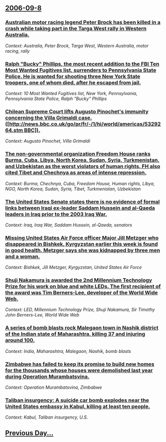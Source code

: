 ## [2006-09-8](/news/2006/09/8/index.md)

### [ Australian motor racing legend Peter Brock has been killed in a crash while taking part in the Targa West rally in Western Australia. ](/news/2006/09/8/australian-motor-racing-legend-peter-brock-has-been-killed-in-a-crash-while-taking-part-in-the-targa-west-rally-in-western-australia.md)
_Context: Australia, Peter Brock, Targa West, Western Australia, motor racing, rally_

### [ Ralph "Bucky" Phillips, the most recent addition to the FBI Ten Most Wanted Fugitives list, surrenders to Pennsylvania State Police.  He is wanted for shooting three New York State troopers, one of whom died, after he escaped from jail. ](/news/2006/09/8/ralph-bucky-phillips-the-most-recent-addition-to-the-fbi-ten-most-wanted-fugitives-list-surrenders-to-pennsylvania-state-police-he-is.md)
_Context: 10 Most Wanted Fugitives list, New York, Pennsylvania, Pennsylvania State Police, Ralph "Bucky" Phillips_

### [ Chilean Supreme Court lifts Augusto Pinochet's immunity concerning the Villa Grimaldi case. ([http://news.bbc.co.uk/go/pr/fr/-/1/hi/world/americas/5329264.stm BBC]). ](/news/2006/09/8/chilean-supreme-court-lifts-augusto-pinochet-s-immunity-concerning-the-villa-grimaldi-case-http-news-bbc-co-uk-go-pr-fr-1-hi-world-a.md)
_Context: Augusto Pinochet, Villa Grimaldi_

### [ The non-governmental organization Freedom House ranks Burma, Cuba, Libya, North Korea, Sudan, Syria, Turkmenistan, and Uzbekistan as the worst violators of human rights. FH also cited Tibet and Chechnya as areas of intense repression. ](/news/2006/09/8/the-non-governmental-organization-freedom-house-ranks-burma-cuba-libya-north-korea-sudan-syria-turkmenistan-and-uzbekistan-as-the-wo.md)
_Context: Burma, Chechnya, Cuba, Freedom House, Human rights, Libya, NGO, North Korea, Sudan, Syria, Tibet, Turkmenistan, Uzbekistan_

### [ The United States Senate states there is no evidence of formal links between Iraqi ex-leader Saddam Hussein and al-Qaeda leaders in Iraq prior to the 2003 Iraq War. ](/news/2006/09/8/the-united-states-senate-states-there-is-no-evidence-of-formal-links-between-iraqi-ex-leader-saddam-hussein-and-al-qaeda-leaders-in-iraq-pr.md)
_Context: Iraq, Iraq War, Saddam Hussein, al-Qaeda, senators_

### [ Missing United States Air Force officer Major Jill Metzger who disappeared in Bishkek, Kyrgyzstan earlier this week is found in good health. Metzger says she was kidnapped by three men and a woman. ](/news/2006/09/8/missing-united-states-air-force-officer-major-jill-metzger-who-disappeared-in-bishkek-kyrgyzstan-earlier-this-week-is-found-in-good-health.md)
_Context: Bishkek, Jill Metzger, Kyrgyzstan, United States Air Force_

### [ Shuji Nakamura is awarded the 2nd Millennium Technology Prize for his work on blue and white LEDs. The first recipient of the award was Tim Berners-Lee, developer of the World Wide Web. ](/news/2006/09/8/shuji-nakamura-is-awarded-the-2nd-millennium-technology-prize-for-his-work-on-blue-and-white-leds-the-first-recipient-of-the-award-was-tim.md)
_Context: LED, Millennium Technology Prize, Shuji Nakamura, Sir Timothy John Berners-Lee, World Wide Web_

### [ A series of bomb blasts rock Malegaon town in Nashik district of the Indian state of Maharashtra, killing 37 and injuring around 100. ](/news/2006/09/8/a-series-of-bomb-blasts-rock-malegaon-town-in-nashik-district-of-the-indian-state-of-maharashtra-killing-37-and-injuring-around-100.md)
_Context: India, Maharashtra, Malegaon, Nashik, bomb blasts_

### [ Zimbabwe has failed to keep its promise to build new homes for the thousands whose houses were demolished last year during Operation Murambatsvina. ](/news/2006/09/8/zimbabwe-has-failed-to-keep-its-promise-to-build-new-homes-for-the-thousands-whose-houses-were-demolished-last-year-during-operation-muramb.md)
_Context: Operation Murambatsvina, Zimbabwe_

### [ Taliban insurgency: A suicide car bomb explodes near the United States embassy in Kabul, killing at least ten people. ](/news/2006/09/8/taliban-insurgency-a-suicide-car-bomb-explodes-near-the-united-states-embassy-in-kabul-killing-at-least-ten-people.md)
_Context: Kabul, Taliban insurgency, U.S._

## [Previous Day...](/news/2006/09/7/index.md)

